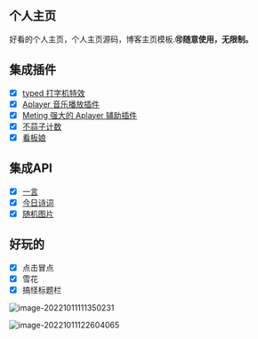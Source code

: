 ## 个人主页

好看的个人主页，个人主页源码，博客主页模板.**🉑️随意使用，无限制。**


## 集成插件

- [x] [typed 打字机特效](https://github.com/mattboldt/typed.js/)
- [x] [Aplayer 音乐播放插件](https://github.com/MoePlayer/APlayer)
- [x] [Meting 强大的 Aplayer 辅助插件](https://github.com/metowolf/MetingJS)
- [x] [不蒜子计数](http://busuanzi.ibruce.info/)
- [x] [看板娘](https://github.com/stevenjoezhang/live2d-widget)

## 集成API

- [x] [一言](https://hitokoto.cn/)
- [x] [今日诗词](https://www.jinrishici.com/)
- [x] [随机图片](https://api.ixiaowai.cn/api/api.php) 

## 好玩的

- [x] 点击冒点
- [x] 雪花
- [x] 搞怪标题栏 

![image-20221011111350231](https://cdn.jsdelivr.net/gh/Nianchen/LearnImg/202210111113335.png)

![image-20221011122604065](https://cdn.jsdelivr.net/gh/Nianchen/LearnImg/202210111226165.png)

![]()
